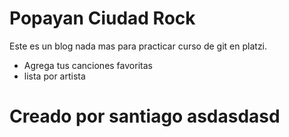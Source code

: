 # Popayan Ciudad Rock

Este es un blog nada mas para practicar curso de git en platzi.
* Agrega tus canciones favoritas
* lista por artista

# Creado por santiago asdasdasd
